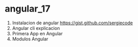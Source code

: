 # angular_17
1. Instalacion de angular
https://gist.github.com/sergiecode
2. Angular cli explicacion
3. Primera App en Angular
4. Modulos Angular